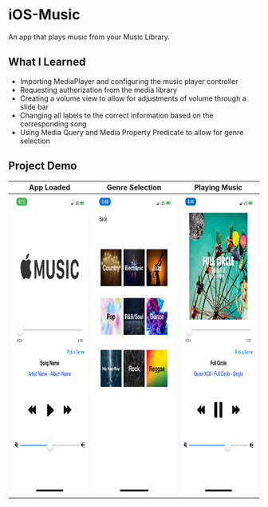 # iOS-Music
An app that plays music from your Music Library. 

## What I Learned
* Importing MediaPlayer and configuring the music player controller
* Requesting authorization from the media library
* Creating a volume view to allow for adjustments of volume through a slide bar 
* Changing all labels to the correct information based on the corresponding song
* Using Media Query and Media Property Predicate to allow for genre selection 

## Project Demo
App Loaded                 | Genre Selection           |  Playing Music
:-------------------------:|:-------------------------:|:-------------------------:
<img src="https://github.com/NolanOfficial/iOS-Music/blob/master/1.jpeg" height="600" width="277">  | <img src="https://github.com/NolanOfficial/iOS-Music/blob/master/2.jpeg" height="600" width="277"> | <img src="https://github.com/NolanOfficial/iOS-Music/blob/master/3.jpeg" height="600" width="277">
